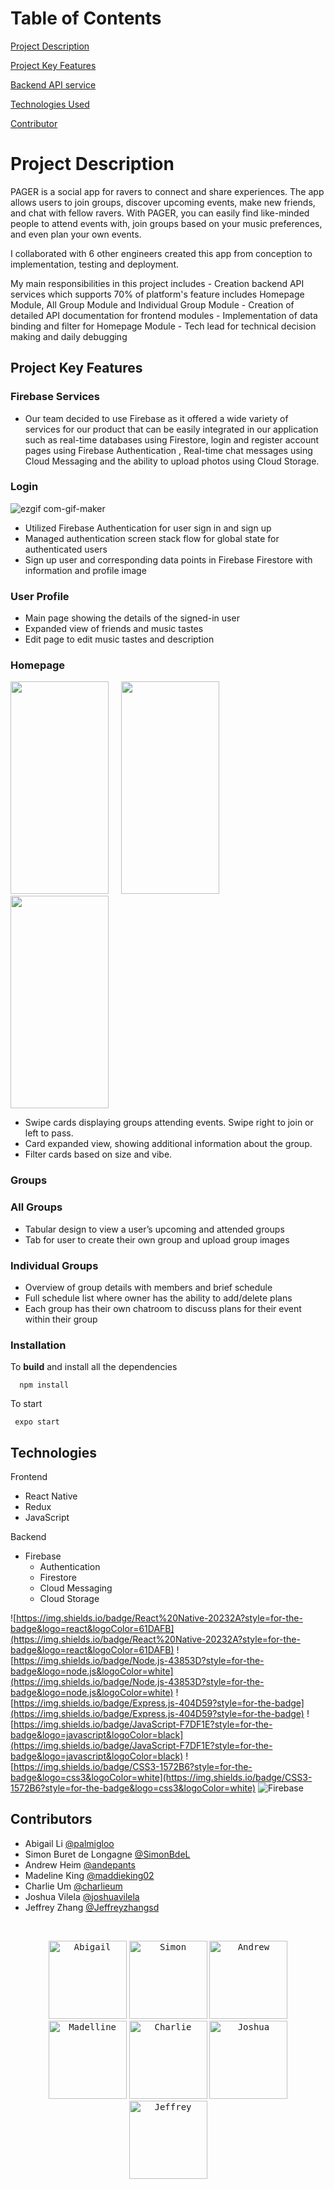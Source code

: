 
# Table of Contents 
[Project Description](#project-description)

[Project Key Features](#project-key-features)

[Backend API service](#backend-api-service)

[Technologies Used](#technologies-used)

[Contributor](#contributor)


# Project Description

PAGER is a social app for ravers to connect and share experiences. The app allows users to join groups, discover upcoming events, make new friends, and chat with fellow ravers. With PAGER, you can easily find like-minded people to attend events with, join groups based on your music preferences, and even plan your own events. 

I collaborated with 6 other engineers created this app from conception to implementation, testing and deployment.

My main responsibilities in this project includes 
    - Creation backend API services which supports 70% of platform's feature includes Homepage Module, All Group Module and Individual Group Module
    - Creation of detailed API documentation for frontend modules
    - Implementation of data binding and filter for Homepage Module
    - Tech lead for technical decision making and daily debugging


## Project Key Features

### Firebase Services
- Our team decided to use Firebase as it offered a wide variety of services for our product that can be easily integrated in our application such as real-time databases using Firestore, login and register account pages using Firebase Authentication , Real-time chat messages using Cloud Messaging and the ability to upload photos using Cloud Storage.

### Login
![ezgif com-gif-maker](https://user-images.githubusercontent.com/59150695/214371736-04101068-2797-4f48-893c-112f8b311588.gif)
- Utilized Firebase Authentication for user sign in and sign up
- Managed authentication screen stack flow for global state for authenticated users
- Sign up user and corresponding data points in Firebase Firestore with information and profile image

### User Profile
- Main page showing the details of the signed-in user
- Expanded view of friends and music tastes
- Edit page to edit music tastes and description

### Homepage
<img src="https://user-images.githubusercontent.com/112330601/215922513-145c0c86-cc62-4352-a341-44ac16473c3b.gif" width="157" height="340" />&nbsp;&nbsp;&nbsp;&nbsp;&nbsp;<img src="https://user-images.githubusercontent.com/3084586/214103264-6895f564-0c7c-4467-8360-2d09d77bc950.png" width="157" height="340" />&nbsp;&nbsp;&nbsp;&nbsp;&nbsp; <img src="https://user-images.githubusercontent.com/3084586/214104970-d2d0f62a-8f3c-4490-b05f-18951094615d.png" width="157" height="340" />

- Swipe cards displaying groups attending events. Swipe right to join or left to pass.
- Card expanded view, showing additional information about the group.
- Filter cards based on size and vibe.

### Groups
### All Groups
- Tabular design to view a user’s upcoming and attended groups
- Tab for user to create their own group and upload group images

### Individual Groups
- Overview of group details with members and brief schedule
- Full schedule list where owner has the ability to add/delete plans
- Each group has their own chatroom to discuss plans for their event within their group

### Installation
  To **build** and install all the dependencies
```
  npm install 
```

  To start
 ```
  expo start
```

## Technologies

Frontend 

- React Native
- Redux
- JavaScript

Backend 

- Firebase
    - Authentication
    - Firestore
    - Cloud Messaging
    - Cloud Storage

![https://img.shields.io/badge/React%20Native-20232A?style=for-the-badge&logo=react&logoColor=61DAFB](https://img.shields.io/badge/React%20Native-20232A?style=for-the-badge&logo=react&logoColor=61DAFB) ![https://img.shields.io/badge/Node.js-43853D?style=for-the-badge&logo=node.js&logoColor=white](https://img.shields.io/badge/Node.js-43853D?style=for-the-badge&logo=node.js&logoColor=white) ![https://img.shields.io/badge/Express.js-404D59?style=for-the-badge](https://img.shields.io/badge/Express.js-404D59?style=for-the-badge) ![https://img.shields.io/badge/JavaScript-F7DF1E?style=for-the-badge&logo=javascript&logoColor=black](https://img.shields.io/badge/JavaScript-F7DF1E?style=for-the-badge&logo=javascript&logoColor=black) ![https://img.shields.io/badge/CSS3-1572B6?style=for-the-badge&logo=css3&logoColor=white](https://img.shields.io/badge/CSS3-1572B6?style=for-the-badge&logo=css3&logoColor=white) ![Firebase](https://img.shields.io/badge/firebase-ffca28?style=for-the-badge&logo=firebase&logoColor=black)

## Contributors
- Abigail Li [@palmigloo]([https://github.com/palmigloo](https://github.com/palmigloo))
- Simon Buret de Longagne [@SimonBdeL]([https://github.com/SimonBdeL](https://github.com/SimonBdeL))
- Andrew Heim [@andepants]([https://github.com/andepants](https://github.com/andepants))
- Madeline King [@maddieking02]([https://github.com/maddieking02](https://github.com/maddieking02))
- Charlie Um [@charlieum]([https://github.com/charlieum](https://github.com/charlieum))
- Joshua Vilela [@joshuavilela]([https://github.com/joshuavilela1](https://github.com/joshuavilela1))
- Jeffrey Zhang [@Jeffreyzhangsd]([https://github.com/Jeffreyzhangsd](https://github.com/Jeffreyzhangsd))
<br />
<p align="center">
<a href="https://github.com/palmigloo"><kbd><img width="125" alt="Abigail" src="https://user-images.githubusercontent.com/3084586/214108734-a204be6c-9982-4d42-88e7-9abbc1ff2eb0.png"></kbd></a>
<a href="https://github.com/SimonBdeL"><kbd><img width="125" alt="Simon" src="https://user-images.githubusercontent.com/3084586/214108755-16d2f668-e287-4c70-9bfb-86257a4bc793.png"></kbd></a>
<a href="https://github.com/andepants"><kbd><img width="125" alt="Andrew" src="https://user-images.githubusercontent.com/3084586/214108759-991fb017-2303-4405-8f9b-0231f0e4ade0.png"></kbd></a>
<a href="https://github.com/maddieking02"><kbd><img width="125" alt="Madelline" src="https://user-images.githubusercontent.com/3084586/214108752-cdd3984e-8ceb-4a91-a412-48eae18aac27.png"></kbd></a>
<a href="https://github.com/charlieum"><kbd><img width="125" alt="Charlie" src="https://user-images.githubusercontent.com/3084586/214108745-9dff6439-8d59-4e23-b6d2-29da44166915.png"></kbd></a>
<a href="https://github.com/joshuavilela1"><kbd><img width="125" alt="Joshua" src="https://user-images.githubusercontent.com/3084586/214108740-2ab3e842-b2b4-4549-97b6-6a454d3c8a3c.png"></kbd></a>
    <a href="https://github.com/JeffreyZhangsd"><kbd><img width="125" alt="Jeffrey" src="https://user-images.githubusercontent.com/3084586/214108748-ef7355bb-6e70-42f0-bcc7-5f03a518ad63.png"></kbd></a>
</p>
